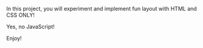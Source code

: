 In this project, you will experiment and implement fun layout with HTML and CSS ONLY!

Yes, no JavaScript!

Enjoy!
